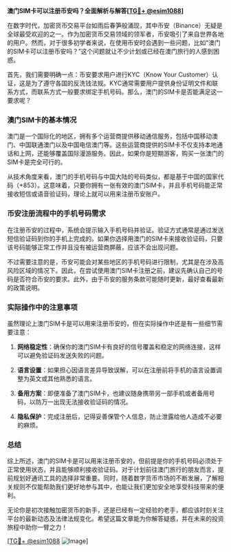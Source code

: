 **澳门SIM卡可以注册币安吗？全面解析与解答[[TG💪+ @esim1088](https://t.me/s/esim1088)]**

在数字时代，加密货币交易平台如雨后春笋般涌现，其中币安（Binance）无疑是全球最受欢迎的之一。作为加密货币交易领域的领军者，币安吸引了来自世界各地的用户。然而，对于很多初学者来说，在使用币安时会遇到一些问题，比如“澳门的SIM卡可以注册币安吗？”这个问题就让不少计划或已经在澳门旅行的人感到困惑。

首先，我们需要明确一点：币安要求用户进行KYC（Know Your Customer）认证，这是为了遵守各国的反洗钱法规。KYC通常需要用户提供身份证明文件和联系方式，而联系方式一般要求绑定手机号码。那么，澳门的SIM卡是否能满足这一要求呢？

### 澳门SIM卡的基本情况

澳门是一个国际化的地区，拥有多个运营商提供移动通信服务，包括中国移动澳门、中国联通澳门以及中国电信澳门等。这些运营商提供的SIM卡不仅支持本地通话和上网，还能够覆盖国际漫游服务。因此，如果你是短期游客，购买一张澳门的SIM卡是完全可行的。

从技术角度来看，澳门的手机号码与中国大陆的号码类似，都是基于中国的国家代码（+853）。这意味着，只要你拥有一张有效的澳门SIM卡，并且手机号码能正常接收短信或语音验证码，理论上就可以用来注册币安账户。

### 币安注册流程中的手机号码需求

在注册币安的过程中，系统会提示输入手机号码并验证。验证方式通常是通过发送短信验证码到你的手机上完成的。如果你选择用澳门的SIM卡来接收验证码，只要该号码能够正常工作并且没有被运营商屏蔽，应该不会出现问题。

不过需要注意的是，币安可能会对某些地区的手机号码进行限制，尤其是在涉及高风险区域的情况下。因此，在尝试使用澳门SIM卡注册之前，建议先确认自己的号码是否符合币安的要求。此外，由于币安的服务条款可能随时更新，最好查看最新的政策说明。

### 实际操作中的注意事项

虽然理论上澳门SIM卡是可以用来注册币安的，但在实际操作中还是有一些细节需要注意：

1. **网络稳定性**：确保你的澳门SIM卡有良好的信号覆盖和稳定的网络连接，这样可以避免验证码发送失败的问题。
   
2. **语言设置**：如果担心因语言差异导致误解，可以在注册前将手机的语言设置调整为英文或其他熟悉的语言。

3. **备用方案**：即便准备了澳门SIM卡，也建议随身携带另一部手机或者备用号码，以防万一出现无法接收验证码的情况。

4. **隐私保护**：完成注册后，记得妥善保管个人信息，防止泄露给他人造成不必要的麻烦。

### 总结

综上所述，澳门的SIM卡是可以用来注册币安的，但前提是你的手机号码必须处于正常使用状态，并且能够顺利接收验证码。对于计划前往澳门旅行的朋友而言，提前规划好通讯工具的选择非常重要。同时，随着数字货币市场的不断发展，了解相关规则不仅能帮助我们更好地参与其中，也能让我们更加安全地享受科技带来的便利。

无论你是初次接触加密货币的新手，还是已经有一定经验的老手，都应该时刻关注平台的最新动态及法律法规变化。希望这篇文章能为你解答疑惑，并在未来的投资旅程中助你一臂之力！

[[TG💪+ @esim1088](https://t.me/s/esim1088) ![Image](https://i.postimg.cc/4NQfJmqS/Snipaste-2025-05-13-00-14-12.png)]